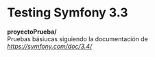 # Testing Symfony 3.3

**proyectoPrueba/** <br/>
Pruebas básiucas siguiendo la documentación de _https://symfony.com/doc/3.4/_
